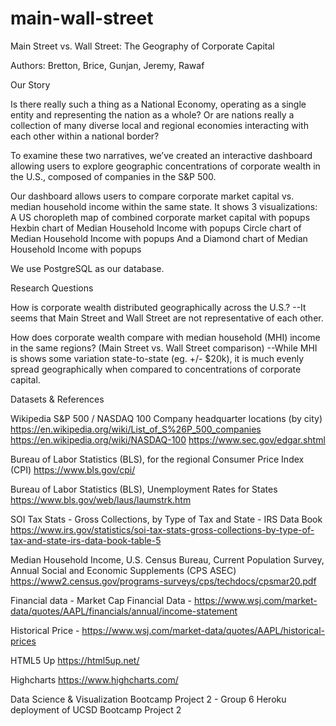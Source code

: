 # main-wall-street
Main Street vs. Wall Street:
The Geography of Corporate Capital

Authors:
Bretton, Brice, Gunjan, Jeremy, Rawaf



Our Story

Is there really such a thing as a National Economy, operating as a single entity and representing the nation as a whole? Or are nations really a collection of many diverse local and regional economies interacting with each other within a national border?

To examine these two narratives, we’ve created an interactive dashboard allowing users to explore geographic concentrations of corporate wealth in the U.S., composed of companies in the S&P 500. 

Our dashboard allows users to compare corporate market capital vs. median household income within the same state. It shows 3 visualizations: 
A US choropleth map of combined corporate market capital with popups
Hexbin chart of Median Household Income with popups
Circle chart of Median Household Income with popups
And a Diamond chart of Median Household Income with popups

We use PostgreSQL as our database. 



Research Questions

How is corporate wealth distributed geographically across the U.S.?
--It seems that Main Street and Wall Street are not representative of each other.

How does corporate wealth compare with median household (MHI) income in the same regions? (Main Street vs. Wall Street comparison)
--While MHI is shows some variation state-to-state (eg. +/- $20k), it is much evenly spread geographically when compared to concentrations of corporate capital.



Datasets & References

Wikipedia S&P 500 / NASDAQ 100 Company headquarter locations (by city)
https://en.wikipedia.org/wiki/List_of_S%26P_500_companies
https://en.wikipedia.org/wiki/NASDAQ-100 
https://www.sec.gov/edgar.shtml 

Bureau of Labor Statistics (BLS), for the regional Consumer Price Index (CPI)
https://www.bls.gov/cpi/

Bureau of Labor Statistics (BLS), Unemployment Rates for States
https://www.bls.gov/web/laus/laumstrk.htm

SOI Tax Stats - Gross Collections, by Type of Tax and State - IRS Data Book https://www.irs.gov/statistics/soi-tax-stats-gross-collections-by-type-of-tax-and-state-irs-data-book-table-5

Median Household Income, U.S. Census Bureau, Current Population Survey, Annual Social and Economic Supplements (CPS ASEC)
https://www2.census.gov/programs-surveys/cps/techdocs/cpsmar20.pdf

Financial data - Market Cap
Financial Data - https://www.wsj.com/market-data/quotes/AAPL/financials/annual/income-statement 

Historical Price - https://www.wsj.com/market-data/quotes/AAPL/historical-prices 

HTML5 Up https://html5up.net/

Highcharts https://www.highcharts.com/



Data Science & Visualization Bootcamp Project 2 - Group 6
Heroku deployment of UCSD Bootcamp Project 2